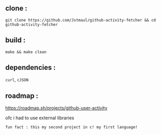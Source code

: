 ## clone : 
```git clone https://github.com/Jstmaul/github-activity-fetcher && cd github-activity-fetcher``` 

## build : 
```make && make clean``` 

## dependencies : 
```curl```, ```cJSON```

## roadmap : 
https://roadmap.sh/projects/github-user-activity

ofc i had to use external libraries

```fun fact : this my second project in c! my first language!```
